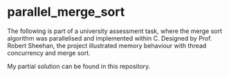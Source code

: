 ﻿# parallel_merge_sort

The following is part of a university assessment task, where the merge sort algorithm was parallelised and implemented within C. Designed by Prof. Robert Sheehan, the project illustrated memory behaviour with thread concurrency and merge sort.

My partial solution can be found in this repository.
